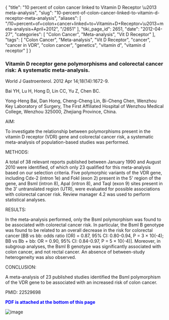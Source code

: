 {
    "title": "10 percent of colon cancer linked to Vitamin D Receptor \u2013 meta-analysis",
    "slug": "10-percent-of-colon-cancer-linked-to-vitamin-d-receptor-meta-analysis",
    "aliases": [
        "/10+percent+of+colon+cancer+linked+to+Vitamin+D+Receptor+\u2013+meta-analysis+April+2012",
        "/2651"
    ],
    "tiki_page_id": 2651,
    "date": "2012-04-27",
    "categories": [
        "Colon Cancer",
        "Meta-analysis",
        "Vit D Receptor"
    ],
    "tags": [
        "Colon Cancer",
        "Meta-analysis",
        "Vit D Receptor",
        "cancer",
        "cancer in VDR",
        "colon cancer",
        "genetics",
        "vitamin d",
        "vitamin d receptor"
    ]
}


### Vitamin D receptor gene polymorphisms and colorectal cancer risk: A systematic meta-analysis.

World J Gastroenterol. 2012 Apr 14;18(14):1672-9.

Bai YH, Lu H, Hong D, Lin CC, Yu Z, Chen BC.

Yong-Heng Bai, Dan Hong, Cheng-Cheng Lin, Bi-Cheng Chen, Wenzhou Key Laboratory of Surgery, The First Affiliated Hospital of Wenzhou Medical College, Wenzhou 325000, Zhejiang Province, China.

AIM:

To investigate the relationship between polymorphisms present in the vitamin D receptor (VDR) gene and colorectal cancer risk, a systematic meta-analysis of population-based studies was performed.

METHODS:

A total of 38 relevant reports published between January 1990 and August 2010 were identified, of which only 23 qualified for this meta-analysis based on our selection criteria. Five polymorphic variants of the VDR gene, including Cdx-2 (intron 1e) and FokI (exon 2) present in the 5' region of the gene, and BsmI (intron 8), ApaI (intron 8), and TaqI (exon 9) sites present in the 3' untranslated region (UTR), were evaluated for possible associations with colorectal cancer risk. Review manager 4.2 was used to perform statistical analyses.

RESULTS:

In the meta-analysis performed, only the BsmI polymorphism was found to be associated with colorectal cancer risk. In particular, the BsmI B genotype was found to be related to an overall decrease in the risk for colorectal cancer <span>[BB vs bb: odds ratio (OR) = 0.87, 95% CI: 0.80-0.94, P = 3 × 10(-4); BB vs Bb + bb: OR = 0.90, 95% CI: 0.84-0.97, P = 5 × 10(-4)]</span>. Moreover, in subgroup analyses, the BsmI B genotype was significantly associated with colon cancer, and not rectal cancer. An absence of between-study heterogeneity was also observed.

CONCLUSION:

A meta-analysis of 23 published studies identified the BsmI polymorphism of the VDR gene to be associated with an increased risk of colon cancer.

PMID: 22529698

 **<span style="color:#00F;">PDF is attached at the bottom of this page</span>**  

<img src="https://d378j1rmrlek7x.cloudfront.net/attachments/jpeg/colon-cancer-gene.jpg" alt="image">